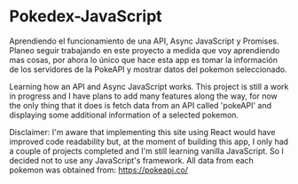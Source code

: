 # Pokedex-JavaScript
Aprendiendo el funcionamiento de una API, Async JavaScript y Promises.
Planeo seguir trabajando en este proyecto a medida que voy aprendiendo mas cosas, por ahora lo único que hace esta app es tomar la información de los servidores de la PokeAPI y mostrar datos del pokemon seleccionado. 

Learning how an API and Async JavaScript works.
This project is still a work in progress and I have plans to add many features along the way, for now the only thing that it does is fetch data from an API called 'pokeAPI' and displaying some additional information of a selected pokemon. 


Disclaimer: 
I'm aware that implementing this site using React would have improved code readability but, at the moment of building this app, I only had a couple of projects completed and I'm still learning vanilla JavaScript. So I decided not to use any JavaScript's framework.
All data from each pokemon was obtained from: 
https://pokeapi.co/
